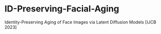 # ID-Preserving-Facial-Aging
Identity-Preserving Aging of Face Images via Latent Diffusion Models [IJCB 2023]
